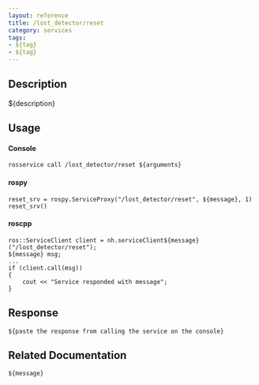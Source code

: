 ```yaml
---
layout: reference
title: /lost_detector/reset
category: services
tags: 
- ${tag} 
- ${tag}
---
```


## Description
${description}

## Usage
#### Console
```
rosservice call /lost_detector/reset ${arguments}
```

#### rospy
```
reset_srv = rospy.ServiceProxy("/lost_detector/reset", ${message}, 1)
reset_srv()
```

#### roscpp
```
ros::ServiceClient client = nh.serviceClient${message}("/lost_detector/reset");
${message} msg;
...
if (client.call(msg))
{
    cout << "Service responded with message";
}
```

## Response
```
${paste the response from calling the service on the console}
```

## Related Documentation
``${message}``